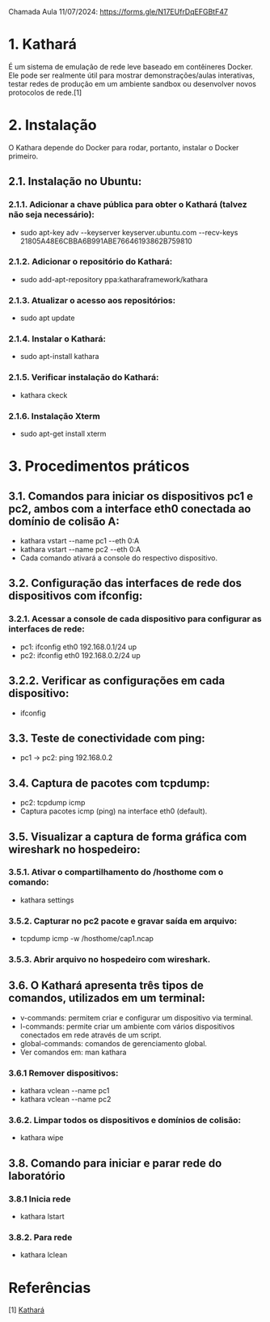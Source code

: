 Chamada Aula 11/07/2024: https://forms.gle/N17EUfrDqEFGBtF47

# 1. Kathará
É um sistema de emulação de rede leve baseado em contêineres Docker. Ele pode ser realmente útil para mostrar demonstrações/aulas interativas, testar redes de produção em um ambiente sandbox ou desenvolver novos protocolos de rede.[1] 

# 2. Instalação
O Kathara depende do Docker para rodar, portanto, instalar o Docker primeiro.

## 2.1. Instalação no Ubuntu:
### 2.1.1. Adicionar a chave pública para obter o Kathará (talvez não seja necessário): 
- sudo apt-key adv --keyserver keyserver.ubuntu.com --recv-keys 21805A48E6CBBA6B991ABE76646193862B759810
### 2.1.2. Adicionar o repositório do Kathará:
- sudo add-apt-repository ppa:katharaframework/kathara
### 2.1.3. Atualizar o acesso aos repositórios:
- sudo apt update
### 2.1.4. Instalar o Kathará:
- sudo apt-install kathara
### 2.1.5. Verificar instalação do Kathará:
- kathara ckeck 
### 2.1.6. Instalação Xterm
- sudo apt-get install xterm

# 3. Procedimentos práticos
## 3.1. Comandos para iniciar os dispositivos pc1 e pc2, ambos com a interface eth0 conectada ao domínio de colisão A:
- kathara vstart --name pc1 --eth 0:A
- kathara vstart --name pc2 --eth 0:A
- Cada comando ativará a console do respectivo dispositivo.
## 3.2. Configuração das interfaces de rede dos dispositivos com ifconfig:
### 3.2.1. Acessar a console de cada dispositivo para configurar as interfaces de rede:
- pc1: ifconfig eth0 192.168.0.1/24 up
- pc2: ifconfig eth0 192.168.0.2/24 up
## 3.2.2. Verificar as configurações em cada dispositivo:
- ifconfig
## 3.3. Teste de conectividade com ping:
- pc1 -> pc2: ping 192.168.0.2
## 3.4. Captura de pacotes com tcpdump:
- pc2: tcpdump icmp
- Captura pacotes icmp (ping) na interface eth0 (default).
## 3.5. Visualizar a captura de forma gráfica com wireshark no hospedeiro:
### 3.5.1. Ativar o compartilhamento do /hosthome com o comando:
- kathara settings
### 3.5.2. Capturar no pc2 pacote e gravar saída em arquivo:
- tcpdump icmp -w /hosthome/cap1.ncap
### 3.5.3. Abrir arquivo no hospedeiro com wireshark.
## 3.6. O Kathará apresenta três tipos de comandos, utilizados em um terminal:
- v-commands: permitem criar e configurar um dispositivo via terminal.
- l-commands: permite criar um ambiente com vários dispositivos conectados em rede através de um script.
- global-commands: comandos de gerenciamento global.
- Ver comandos em: man kathara
### 3.6.1 Remover dispositivos:
- kathara vclean --name pc1
- kathara vclean --name pc2
### 3.6.2. Limpar todos os dispositivos e domínios de colisão:
- kathara wipe
## 3.8. Comando para iniciar e parar rede do laboratório
### 3.8.1 Inicia rede
- kathara lstart
### 3.8.2. Para rede
- kathara lclean

# Referências
[1] [Kathará](https://github.com/KatharaFramework/Kathara)
 
